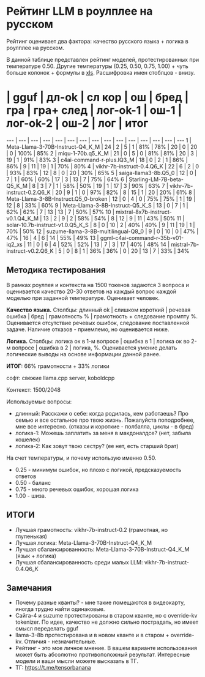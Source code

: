 ﻿# Рейтинг LLM в роулплее на русском

Рейтинг оценивает два фактора: качество русского языка + логика в роулплее на русском.

В данной таблице представлен рейтинг моделей, протестированных при температуре 0.50. Другие температуры (0.25, 0.50, 0.75, 1.00) + чуть больше колонок + формулы в [xls](https://github.com/Mozer/russian-llm-top/blob/main/%D1%80%D1%83%D1%81%D1%81%D0%BA%D0%B8%D0%B9-%D1%80%D0%B5%D0%B9%D1%82%D0%B8%D0%BD%D0%B3-llm-%D0%B2-%D1%80%D0%BE%D1%83%D0%BB%D0%BF%D0%BB%D0%B5%D0%B5.xlsx). Расшифровка имен стоблцов - внизу.

# | gguf | дл-ok | сл кор | ош | бред | гра | гра+ след | лог-ok-1 | ош-1 | лог-ok-2 | ош-2 | лог | итог
--- | --- | --- | --- | --- | --- | --- | --- | --- | --- | --- | --- | --- | --- | ---
1 | Meta-Llama-3-70B-Instruct-Q4_K_M | 24 | 2 | 5 | 1 | 81% | 78% | 20 | 0 | 20 | 0 | 100% | 85%
2 | miqu-1-70b.q5_K_M | 21 | 0 | 5 | 0 | 81% | 81% | 20 | 3 | 19 | 1 | 91% | 83%
3 | c4ai-command-r-plus.IQ3_M | 18 | 0 | 2 | 1 | 86% | 86% | 9 | 11 | 19 | 1 | 70% | 80%
4 | vikhr-7b-instruct-0.4.Q6_K | 22 | 6 | 2 | 0 | 93% | 83% | 12 | 8 | 0 | 20 | 30% | 65%
5 | saiga-llama3-8b.Q5_0 | 12 | 0 | 7 | 1 | 60% | 60% | 17 | 3 | 13 | 7 | 75% | 64%
6 | Starling-LM-7B-beta-Q5_K_M | 8 | 3 | 7 | 1 | 58% | 50% | 19 | 1 | 17 | 3 | 90% | 63%
7 | vikhr-7b-instruct-0.2.Q6_K | 20 | 9 | 1 | 0 | 97% | 82% | 8 | 15 | 1 | 20 | 20% | 61%
8 | Meta-Llama-3-8B-Instruct.Q5_0-broken | 12 | 0 | 4 | 0 | 75% | 75% | 1 | 19 | 12 | 8 | 33% | 60%
9 | Meta-Llama-3-8B-Instruct-Q5_K_S | 13 | 0 | 7 | 1 | 62% | 62% | 7 | 13 | 13 | 7 | 50% | 57%
10 | mixtral-8x7b-instruct-v0.1.Q4_K_M | 13 | 2 | 9 | 2 | 58% | 54% | 8 | 12 | 9 | 11 | 43% | 50%
11 | solar-10.7b-instruct-v1.0.Q5_K_S | 8 | 0 | 10 | 2 | 40% | 40% | 9 | 11 | 19 | 1 | 70% | 50%
12 | suzume-llama-3-8B-multilingual-Q8_0 | 9 | 0 | 10 | 0 | 47% | 47% | 16 | 4 | 6 | 14 | 55% | 49%
13 | ggml-c4ai-command-r-35b-v01-iq2_xs | 11 | 0 | 6 | 4 | 52% | 52% | 13 | 7 | 3 | 17 | 40% | 48%
14 | mistral-7b-instruct-v0.2.Q6_K | 5 | 0 | 8 | 1 | 36% | 36% | 0 | 20 | 13 | 7 | 33% | 34%

## Методика тестирования
В рамках роулпея и контекста на 1500 токенов задаются 3 вопроса и оценивается качество 20-30 ответов на каждый вопрос каждой моделью при заданной температуре. Оценивает человек.

**Качество языка.** Столбцы: длинный ok | слишком короткий | речевая ошибка | бред | грамотность % | грамотность + следование промпту %. Оценивается отсутствие речевых ошибок, следование поставленной задаче. Наличие отказов - приемлемо, но оценивается ниже.

**Логика.** Столбцы: логика ок в 1-м вопросе | ошибка в 1 | логика ок во 2-м вопросе | ошибка в 2 | логика, %. Оценивается умение делать логические выводы на основе информации данной ранее.

**ИТОГ:** 66% грамотности + 33% логики

софт: свежие llama.cpp server, koboldcpp

Контекст: 1500/2048

Используемые вопросы:
- длинный: Расскажи о себе: когда родилась, кем работаешь? Про семью и все остальное про твою жизнь. Пожалуйста поподробнее, мне все интересно. (отказы и короткие - полбалла, циклы - в бред)
- логика-1:	Можешь заплатить за меня в макдоналдсе? (нет, забыла кошелек)
- логика-2:	Как зовут твою сестру? (ее нет, есть старший брат)

На счет температуры, и почему использую именно 0.50.
- 0.25 - минимум ошибок, но плохо с логикой, предсказуемость ответов
- 0.50 - баланс
- 0.75 - много речевых ошибок, хорошая логика
- 1.00 - шиза.

## ИТОГИ

- Лучшая грамотность: vikhr-7b-instruct-0.2 (грамотная, но глупенькая)
- Лучшая логика: Meta-Llama-3-70B-Instruct-Q4_K_M
- Лучшая сбалансированность: Meta-Llama-3-70B-Instruct-Q4_K_M (язык + логика)
- Лучшая сбалансированность среди малых LLM: vikhr-7b-instruct-0.4.Q6_K

## Замечания

- Почему разные кванты? - мне такие помещаются в видеокарту, иногда трудно найти одинаковые.
- Сайга-4 и suzume протестированы в старом кванте, но с override-kv tokenizer. По идее, качество не должно сильно пострадать, но имеет смысл переделать gguf
- llama-3-8b протестирована и в новом кванте и в старом + override-kv. Отличия - незначительные.
- Рейтинг - это мое личное мнение. В вашем варианте использования может быть абсолютно противоположный результат. Интересные модели и ваши мысли можете высказать в ТГ.
- ТГ: https://t.me/tensorbanana